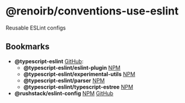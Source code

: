 # @renoirb/conventions-use-eslint

Reusable ESLint configs

## Bookmarks

- **@typescript-eslint** [GitHub](https://github.com/typescript-eslint/typescript-eslint/tree/master/packages):
  - **@typescript-eslint/eslint-plugin** [NPM](https://www.npmjs.com/package/@typescript-eslint/eslint-plugin)
  - **@typescript-eslint/experimental-utils** [NPM](https://www.npmjs.com/package/@typescript-eslint/experimental-utils)
  - **@typescript-eslint/parser** [NPM](https://www.npmjs.com/package/@typescript-eslint/parser)
  - **@typescript-eslint/typescript-estree** [NPM](https://www.npmjs.com/package/@typescript-eslint/typescript-estree)
- **@rushstack/eslint-config** [NPM](https://www.npmjs.com/package/@rushstack/eslint-config) [GitHub](https://github.com/microsoft/rushstack/tree/master/stack/eslint-config)
